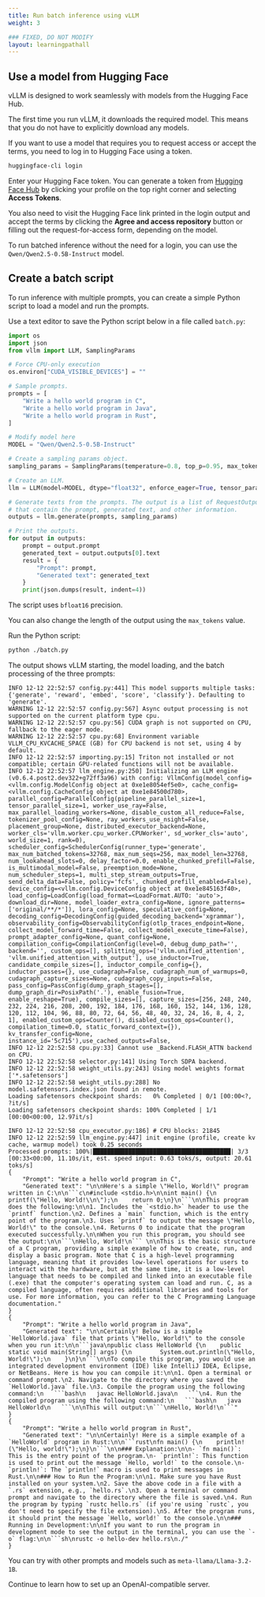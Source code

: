 ```yaml
---
title: Run batch inference using vLLM
weight: 3

### FIXED, DO NOT MODIFY
layout: learningpathall
---
```


## Use a model from Hugging Face

vLLM is designed to work seamlessly with models from the Hugging Face Hub.

The first time you run vLLM, it downloads the required model. This means that you do not have to explicitly download any models. 

If you want to use a model that requires you to request access or accept the terms, you need to log in to Hugging Face using a token.

```bash
huggingface-cli login
```

Enter your Hugging Face token. You can generate a token from [Hugging Face Hub](https://huggingface.co/) by clicking your profile on the top right corner and selecting **Access Tokens**. 

You also need to visit the Hugging Face link printed in the login output and accept the terms by clicking the **Agree and access repository** button or filling out the request-for-access form, depending on the model.

To run batched inference without the need for a login, you can use the `Qwen/Qwen2.5-0.5B-Instruct` model.

## Create a batch script

To run inference with multiple prompts, you can create a simple Python script to load a model and run the prompts. 

Use a text editor to save the Python script below in a file called `batch.py`:

```python
import os
import json
from vllm import LLM, SamplingParams

# Force CPU-only execution
os.environ["CUDA_VISIBLE_DEVICES"] = ""

# Sample prompts.
prompts = [
    "Write a hello world program in C",
    "Write a hello world program in Java",
    "Write a hello world program in Rust",
]

# Modify model here
MODEL = "Qwen/Qwen2.5-0.5B-Instruct"

# Create a sampling params object.
sampling_params = SamplingParams(temperature=0.8, top_p=0.95, max_tokens=256)

# Create an LLM.
llm = LLM(model=MODEL, dtype="float32", enforce_eager=True, tensor_parallel_size=1)

# Generate texts from the prompts. The output is a list of RequestOutput objects
# that contain the prompt, generated text, and other information.
outputs = llm.generate(prompts, sampling_params)

# Print the outputs.
for output in outputs:
    prompt = output.prompt
    generated_text = output.outputs[0].text
    result = {
        "Prompt": prompt,
        "Generated text": generated_text
    }
    print(json.dumps(result, indent=4))
```

The script uses `bfloat16` precision. 

You can also change the length of the output using the `max_tokens` value.

Run the Python script:

```bash
python ./batch.py
```

The output shows vLLM starting, the model loading, and the batch processing of the three prompts:

```output
INFO 12-12 22:52:57 config.py:441] This model supports multiple tasks: {'generate', 'reward', 'embed', 'score', 'classify'}. Defaulting to 'generate'.
WARNING 12-12 22:52:57 config.py:567] Async output processing is not supported on the current platform type cpu.
WARNING 12-12 22:52:57 cpu.py:56] CUDA graph is not supported on CPU, fallback to the eager mode.
WARNING 12-12 22:52:57 cpu.py:68] Environment variable VLLM_CPU_KVCACHE_SPACE (GB) for CPU backend is not set, using 4 by default.
INFO 12-12 22:52:57 importing.py:15] Triton not installed or not compatible; certain GPU-related functions will not be available.
INFO 12-12 22:52:57 llm_engine.py:250] Initializing an LLM engine (v0.6.4.post2.dev322+g72ff3a96) with config: VllmConfig(model_config=<vllm.config.ModelConfig object at 0xe1e8054ef5e0>, cache_config=<vllm.config.CacheConfig object at 0xe1e84500d780>, parallel_config=ParallelConfig(pipeline_parallel_size=1, tensor_parallel_size=1, worker_use_ray=False, max_parallel_loading_workers=None, disable_custom_all_reduce=False, tokenizer_pool_config=None, ray_workers_use_nsight=False, placement_group=None, distributed_executor_backend=None, worker_cls='vllm.worker.cpu_worker.CPUWorker', sd_worker_cls='auto', world_size=1, rank=0), scheduler_config=SchedulerConfig(runner_type='generate', max_num_batched_tokens=32768, max_num_seqs=256, max_model_len=32768, num_lookahead_slots=0, delay_factor=0.0, enable_chunked_prefill=False, is_multimodal_model=False, preemption_mode=None, num_scheduler_steps=1, multi_step_stream_outputs=True, send_delta_data=False, policy='fcfs', chunked_prefill_enabled=False), device_config=<vllm.config.DeviceConfig object at 0xe1e845163f40>, load_config=LoadConfig(load_format=<LoadFormat.AUTO: 'auto'>, download_dir=None, model_loader_extra_config=None, ignore_patterns=['original/**/*']), lora_config=None, speculative_config=None, decoding_config=DecodingConfig(guided_decoding_backend='xgrammar'), observability_config=ObservabilityConfig(otlp_traces_endpoint=None, collect_model_forward_time=False, collect_model_execute_time=False), prompt_adapter_config=None, quant_config=None, compilation_config=CompilationConfig(level=0, debug_dump_path='', backend='', custom_ops=[], splitting_ops=['vllm.unified_attention', 'vllm.unified_attention_with_output'], use_inductor=True, candidate_compile_sizes=[], inductor_compile_config={}, inductor_passes={}, use_cudagraph=False, cudagraph_num_of_warmups=0, cudagraph_capture_sizes=None, cudagraph_copy_inputs=False, pass_config=PassConfig(dump_graph_stages=[], dump_graph_dir=PosixPath('.'), enable_fusion=True, enable_reshape=True), compile_sizes=[], capture_sizes=[256, 248, 240, 232, 224, 216, 208, 200, 192, 184, 176, 168, 160, 152, 144, 136, 128, 120, 112, 104, 96, 88, 80, 72, 64, 56, 48, 40, 32, 24, 16, 8, 4, 2, 1], enabled_custom_ops=Counter(), disabled_custom_ops=Counter(), compilation_time=0.0, static_forward_context={}), kv_transfer_config=None, instance_id='5c715'),use_cached_outputs=False, 
INFO 12-12 22:52:58 cpu.py:33] Cannot use _Backend.FLASH_ATTN backend on CPU.
INFO 12-12 22:52:58 selector.py:141] Using Torch SDPA backend.
INFO 12-12 22:52:58 weight_utils.py:243] Using model weights format ['*.safetensors']
INFO 12-12 22:52:58 weight_utils.py:288] No model.safetensors.index.json found in remote.
Loading safetensors checkpoint shards:   0% Completed | 0/1 [00:00<?, ?it/s]
Loading safetensors checkpoint shards: 100% Completed | 1/1 [00:00<00:00, 12.97it/s]

INFO 12-12 22:52:58 cpu_executor.py:186] # CPU blocks: 21845
INFO 12-12 22:52:59 llm_engine.py:447] init engine (profile, create kv cache, warmup model) took 0.25 seconds
Processed prompts: 100%|███████████████████████████████████████| 3/3 [00:33<00:00, 11.10s/it, est. speed input: 0.63 toks/s, output: 20.61 toks/s]
{
    "Prompt": "Write a hello world program in C",
    "Generated text": "\n\nHere's a simple \"Hello, World!\" program written in C:\n\n```c\n#include <stdio.h>\n\nint main() {\n    printf(\"Hello, World!\\n\");\n    return 0;\n}\n```\n\nThis program does the following:\n\n1. Includes the `<stdio.h>` header to use the `printf` function.\n2. Defines a `main` function, which is the entry point of the program.\n3. Uses `printf` to output the message \"Hello, World!\" to the console.\n4. Returns 0 to indicate that the program executed successfully.\n\nWhen you run this program, you should see the output:\n\n```\nHello, World!\n``` \n\nThis is the basic structure of a C program, providing a simple example of how to create, run, and display a basic program. Note that C is a high-level programming language, meaning that it provides low-level operations for users to interact with the hardware, but at the same time, it is a low-level language that needs to be compiled and linked into an executable file (.exe) that the computer's operating system can load and run. C, as a compiled language, often requires additional libraries and tools for use. For more information, you can refer to the C Programming Language documentation."
}
{
    "Prompt": "Write a hello world program in Java",
    "Generated text": "\n\nCertainly! Below is a simple `HelloWorld.java` file that prints \"Hello, World!\" to the console when you run it:\n\n```java\npublic class HelloWorld {\n    public static void main(String[] args) {\n        System.out.println(\"Hello, World!\");\n    }\n}\n```\n\nTo compile this program, you would use an integrated development environment (IDE) like IntelliJ IDEA, Eclipse, or NetBeans. Here is how you can compile it:\n\n1. Open a terminal or command prompt.\n2. Navigate to the directory where you saved the `HelloWorld.java` file.\n3. Compile the program using the following command:\n   ```bash\n   javac HelloWorld.java\n   ```\n4. Run the compiled program using the following command:\n   ```bash\n   java HelloWorld\n   ```\n\nThis will output:\n```\nHello, World!\n```"
}
{
    "Prompt": "Write a hello world program in Rust",
    "Generated text": "\n\nCertainly! Here is a simple example of a `HelloWorld` program in Rust:\n\n```rust\nfn main() {\n    println!(\"Hello, world!\");\n}\n```\n\n### Explanation:\n\n- `fn main()`: This is the entry point of the program.\n- `println!`: This function is used to print out the message `Hello, world!` to the console.\n- `println!`: The `println!` macro is used to print messages in Rust.\n\n### How to Run the Program:\n\n1. Make sure you have Rust installed on your system.\n2. Save the above code in a file with a `.rs` extension, e.g., `hello.rs`.\n3. Open a terminal or command prompt and navigate to the directory where the file is saved.\n4. Run the program by typing `rustc hello.rs` (if you're using `rustc`, you don't need to specify the file extension).\n5. After the program runs, it should print the message `Hello, world!` to the console.\n\n### Running in Development:\n\nIf you want to run the program in development mode to see the output in the terminal, you can use the `-o` flag:\n\n```sh\nrustc -o hello-dev hello.rs\n./"
}
```

You can try with other prompts and models such as `meta-llama/Llama-3.2-1B`. 

Continue to learn how to set up an OpenAI-compatible server.
